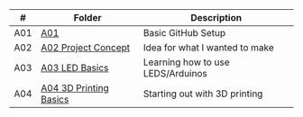| #   | Folder        | Description         |
| --- | ------------- | ------------------- |
| A01 | [A01](./A01/) | Basic GitHub Setup  |
| A02 | [A02 Project Concept](./A02_ProjectConcept/)| Idea for what I wanted to make |
| A03 | [A03 LED Basics](./A03_LEDBasics/) | Learning how to use LEDS/Arduinos |
| A04 | [A04 3D Printing Basics](./A04_PrintingIntro/) | Starting out with 3D printing |
